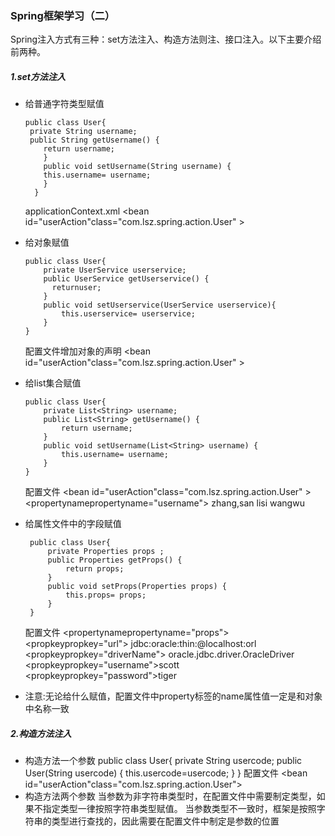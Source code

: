 ### Spring框架学习（二）
   Spring注入方式有三种：set方法注入、构造方法则注、接口注入。以下主要介绍前两种。

##### 1.set方法注入

  - 给普通字符类型赋值

  		public class User{
   		 private String username;
   	     public String getUsername() {
   			return username;
            }
            public void setUsername(String username) {
   			this.username= username;
            }
          }

	applicationContext.xml
    	<bean id="userAction"class="com.lsz.spring.action.User" >
        	<property name="username" value="admin"></property>
    	</bean>

  - 给对象赋值

		public class User{
            private UserService userservice;
        	public UserService getUserservice() {
              returnuser;
        	}
        	public void setUserservice(UserService userservice){
        		this.userservice= userservice;
        	}
    	}
	配置文件增加对象的声明
		<!--对象的声明-->
		<bean id="userService" class="com.lsz.spring.service.UserService">	</bean>
		<bean id="userAction"class="com.lsz.spring.action.User" >
   			<property name="userservice" ref="userService"></property>
		</bean>

  - 给list集合赋值

		public class User{
        	private List<String> username;
        	public List<String> getUsername() {
            	return username;
        	}
       		public void setUsername(List<String> username) {
            	this.username= username;
        	}
    	}

	配置文件
		<bean id="userAction"class="com.lsz.spring.action.User" >
        	<propertynamepropertyname="username">
            	<list>
                	<value>zhang,san</value>
                    <value>lisi</value>
                    <value>wangwu</value>
                </list>
			</property>
		</bean>


 - 给属性文件中的字段赋值

		public class User{
        	private Properties props ;
        	public Properties getProps() {
            	return props;
        	}
        	public void setProps(Properties props) {
            	this.props= props;
        	}
    	}

	配置文件
		<bean>
        	<propertynamepropertyname="props">
                <props>
                    <propkeypropkey="url">
                    	jdbc:oracle:thin:@localhost:orl
                    </prop>
                    <propkeypropkey="driverName">
                    	oracle.jdbc.driver.OracleDriver
                    </prop>
                    <propkeypropkey="username">scott</prop>
                    <propkeypropkey="password">tiger</prop>
                </props>
    		</property>
		</bean>

 - 注意:无论给什么赋值，配置文件中property标签的name属性值一定是和对象中名称一致

##### 2.构造方法注入

 - 构造方法一个参数
		public class User{
        	private String usercode;
        	public User(String usercode) {
            	this.usercode=usercode;
        	}
    	}
	配置文件
		<bean id="userAction"class="com.lsz.spring.action.User">
			<constructor-arg valueconstructor-argvalue="admin">
            </constructor-arg>
		</bean>
 - 构造方法两个参数
	当参数为非字符串类型时，在配置文件中需要制定类型，如果不指定类型一律按照字符串类型赋值。
	当参数类型不一致时，框架是按照字符串的类型进行查找的，因此需要在配置文件中制定是参数的位置
		<constructor-arg valueconstructor-argvalue="admin" index="0">
        </constructor-arg>
		<constructor-arg valueconstructor-argvalue="23" type="int" index="1">
        </constructor-arg>
